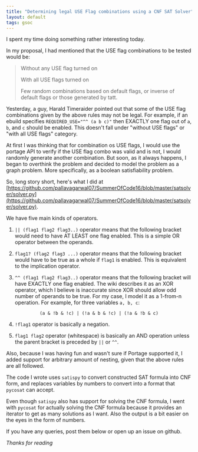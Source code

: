 ```yaml
---
title: "Determining legal USE Flag combinations using a CNF SAT Solver"
layout: default
tags: gsoc
---
```


I spent my time doing something rather interesting today.

In my proposal, I had
mentioned that the USE flag combinations to be tested would be:

>Without any USE flag turned on
>
>With all USE flags turned on
>
>Few random combinations based on default flags,
>or inverse of default flags or those generated by tatt.

Yesterday, a guy, Harald Timeraider pointed out that some of the USE flag combinations
given by the above rules may not be legal. For example, if an ebuild specifies
`REQUIRED_USE="^^ (a b c)"` then EXACTLY one flag out of `a`, `b`, and `c` should be
enabled. This doesn't fall under "without USE flags" or "with all USE flags" category.

At first I was thinking that for combination os USE flags, I would use the portage API
to verify if the USE flag combo was valid and is not, I would randomly generate another
combination. But soon, as it always happens, I began to overthink the problem and
decided to model the problem as a graph problem. More specifically, as a boolean
satisfiability problem.

So, long story short, here's what I did at
[https://github.com/pallavagarwal07/SummerOfCode16/blob/master/satsolver/solver.py](https://github.com/pallavagarwal07/SummerOfCode16/blob/master/satsolver/solver.py).

We have five main kinds of operators.

1. `|| (flag1 flag2 flag3..)` operator means that the following bracket would need to have AT LEAST one flag
enabled. This is a simple OR operator between the operands.

2. `flag1? (flag2 flag3 ...)` operator means that the following bracket would have to be
true as a whole if `flag1` is enabled. This is equivalent to the implication operator.

3. `^^ (flag1 flag2 flag3..)` operator means that the following bracket will have
EXACTLY one flag enabled. The wiki describes it as an XOR operator, which I believe is
inaccurate since XOR should allow odd number of operands to be true. For my case, I
model it as a 1-from-n operation. For example, for three variables `a, b, c`:<br/>
<center><code>(a & !b & !c) | (!a & b & !c) | (!a & !b & c)</code></center> 

4. `!flag1` operator is basically a negation.

5. `flag1 flag2` operator (whitespace) is basically an AND operation unless the parent
bracket is preceded by `||` or `^^`.

Also, because I was having fun and wasn't sure if Portage supported it, I added support
for arbitrary amount of nesting, given that the above rules are all followed.

The code I wrote uses `satispy` to convert constructed SAT formula into CNF form, and
replaces variables by numbers to convert into a format that `pycosat` can accept.

Even though `satispy` also has support for solving the CNF formula, I went with `pycosat`
for actually solving the CNF formula because it provides an iterator to get as many
solutions as I want. Also the output is a bit easier on the eyes in the form of numbers.

If you have any queries, post them below or open up an issue on github.

<i>Thanks for reading</i>
<br /><br />
